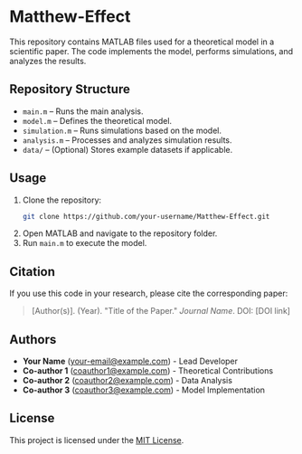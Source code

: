 # Matthew-Effect

This repository contains MATLAB files used for a theoretical model in a scientific paper. The code implements the model, performs simulations, and analyzes the results.

## Repository Structure
- `main.m` – Runs the main analysis.
- `model.m` – Defines the theoretical model.
- `simulation.m` – Runs simulations based on the model.
- `analysis.m` – Processes and analyzes simulation results.
- `data/` – (Optional) Stores example datasets if applicable.

## Usage
1. Clone the repository:
   ```sh
   git clone https://github.com/your-username/Matthew-Effect.git
   ```
2. Open MATLAB and navigate to the repository folder.
3. Run `main.m` to execute the model.

## Citation
If you use this code in your research, please cite the corresponding paper:

> [Author(s)]. (Year). "Title of the Paper." *Journal Name*. DOI: [DOI link]

## Authors
- **Your Name** (your-email@example.com) - Lead Developer  
- **Co-author 1** (coauthor1@example.com) - Theoretical Contributions  
- **Co-author 2** (coauthor2@example.com) - Data Analysis  
- **Co-author 3** (coauthor3@example.com) - Model Implementation  

## License
This project is licensed under the [MIT License](LICENSE).


